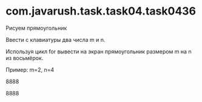 # com.javarush.task.task04.task0436


Рисуем прямоугольник


Ввести с клавиатуры два числа m и n.

Используя цикл for вывести на экран прямоугольник размером m на n из восьмёрок.

Пример: m=2, n=4

8888

8888
